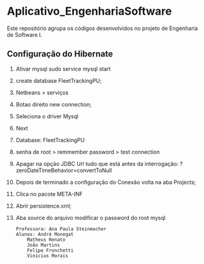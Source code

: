 # Aplicativo_EngenhariaSoftware
Este repositório agrupa os códigos desenvolvidos no projeto de Engenharia de Software I.

Configuração do Hibernate
---
1. Ativar mysql sudo service mysql start
2. create database FleetTrackingPU;
3. Netbeans > serviços 
4. Botao direito new connection;
5. Seleciona o driver Mysql
6. Next
7. Database: FleetTrackingPU
8. senha de root > remmember password > test connection
9. Apagar na opção JDBC Url tudo que está antes da interrogação: ?zeroDateTimeBehavior=convertToNull
10. Depois de terminado a configuração do Conexão volta na aba Projects;
11. Clica no pacote META-INF
12. Abrir persistence.xml;
13. Aba source do arquivo modificar o password do root mysql

		Professora: Ana Paula Steinmacher
		Alunos: André Monegat
			Matheus Renato
			João Martins
			Felipe Fronchetti
			Vinícius Morais
